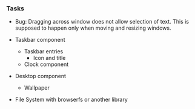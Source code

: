 ### Tasks

- Bug: Dragging across window does not allow selection of text. This is supposed to happen only when moving and resizing windows.

- Taskbar component

  - Taskbar entries
    - Icon and title
  - Clock component

- Desktop component

  - Wallpaper

- File System with browserfs or another library
